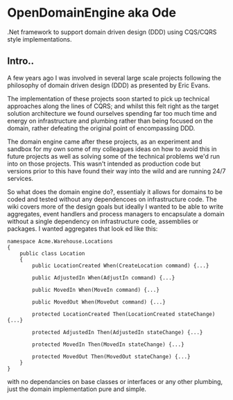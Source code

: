 # OpenDomainEngine aka Ode

.Net framework to support domain driven design (DDD) using CQS/CQRS style implementations.

## Intro..

A few years ago I was involved in several large scale projects following the philosophy of domain driven design (DDD) as presented by Eric Evans.

The implementation of these projects soon started to pick up technical approaches along the lines of CQRS; and whilst this felt right as the target solution architecture we found ourselves spending far too much time and energy on infrastructure and plumbing rather than being focused on the domain, rather defeating the original point of encompassing DDD.

The domain engine came after these projects, as an experiment and sandbox for my own some of my colleagues ideas on how to avoid this in future projects as well as solving some of the technical problems we'd run into on those projects. This wasn't intended as production code but versions prior to this have found their way into the wild and are running 24/7 services.  

So what does the domain engine do?, essentialy it allows for domains to be coded and tested without any dependencoes on infrastructure code.   The wiki covers more of the design goals but ideally I wanted to be able to write aggregates, event handlers and process managers to encapsulate a domain without a single dependency on infrastructure code, assemblies or packages.  I wanted aggregates that look ed like this:

```
namespace Acme.Warehouse.Locations
{
    public class Location
    {
        public LocationCreated When(CreateLocation command) {...}
    
        public AdjustedIn When(AdjustIn command) {...}

        public MovedIn When(MoveIn command) {...}

        public MovedOut When(MoveOut command) {...}

        protected LocationCreated Then(LocationCreated stateChange) {...}

        protected AdjustedIn Then(AdjustedIn stateChange) {...}

        protected MovedIn Then(MovedIn stateChange) {...}

        protected MovedOut Then(MovedOut stateChange) {...}
    }
}
```

with no dependancies on base classes or interfaces or any other plumbing, just the domain implementation pure and simple.



